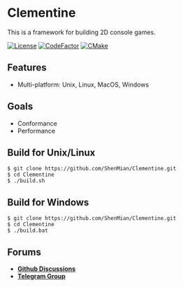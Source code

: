 # Clementine
This is a framework for building 2D console games.

[![License](https://img.shields.io/github/license/ShenMian/Clementine)](https://github.com/ShenMian/Clementine/blob/master/LICENSE)
[![CodeFactor](https://www.codefactor.io/repository/github/shenmian/clementine/badge)](https://www.codefactor.io/repository/github/shenmian/clementine)
[![CMake](https://github.com/ShenMian/Clementine/workflows/CMake/badge.svg?branch=master)](https://github.com/ShenMian/Clementine/actions?query=workflow%3ACMake)

## Features
- Multi-platform: Unix, Linux, MacOS, Windows

## Goals
- Conformance
- Performance

## Build for Unix/Linux
```
$ git clone https://github.com/ShenMian/Clementine.git
$ cd Clementine
$ ./build.sh
```

## Build for Windows
```
$ git clone https://github.com/ShenMian/Clementine.git
$ cd Clementine
$ ./build.bat
```

## Forums
- [**Github Discussions**](https://github.com/ShenMian/Clementine/discussions)  
- [**Telegram Group**](t.me/programmingzh)  
